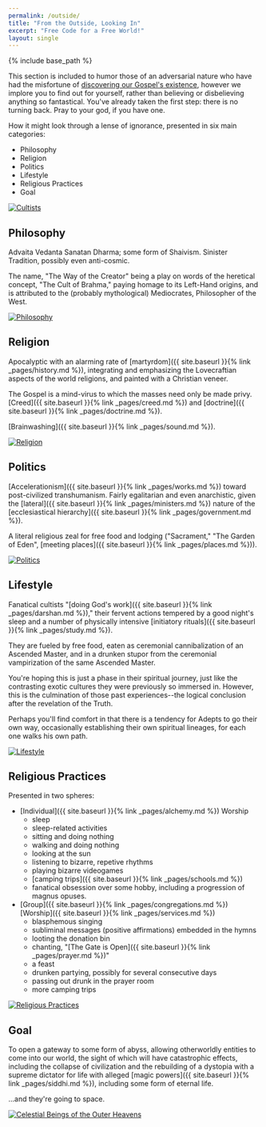 ```yaml
---
permalink: /outside/
title: "From the Outside, Looking In"
excerpt: "Free Code for a Free World!"
layout: single
---
```


{% include base_path %}

This section is included to humor those of an adversarial nature
who have had the misfortune of [discovering our Gospel's existence](http://www.losethegame.net/),
however we implore you to find out for yourself,
rather than believing or disbelieving anything so fantastical.
You've already taken the first step:
there is no turning back.
Pray to your god, if you have one.

How it might look through a lense of ignorance,
presented in six main categories:
- Philosophy
- Religion
- Politics
- Lifestyle
- Religious Practices
- Goal

[![Cultists](https://img.youtube.com/vi/IO1s_wNm2Ac/0.jpg)](https://www.youtube.com/watch?v=IO1s_wNm2Ac)

## Philosophy
Advaita Vedanta Sanatan Dharma; some form of Shaivism.
Sinister Tradition, possibly even anti-cosmic.

The name, "The Way of the Creator" being a play on words
of the heretical concept, "The Cult of Brahma,"
paying homage to its Left-Hand origins,
and is attributed to the (probably mythological)
Mediocrates, Philosopher of the West.

[![Philosophy](https://img.youtube.com/vi/Y8uh9eIBGmE/0.jpg)](https://www.youtube.com/watch?v=Y8uh9eIBGmE)

## Religion
Apocalyptic with an alarming rate of [martyrdom]({{ site.baseurl }}{% link _pages/history.md %}),
integrating and emphasizing the Lovecraftian aspects
of the world religions,
and painted with a Christian veneer.

The Gospel is a mind-virus to which the masses need only be made privy.
[Creed]({{ site.baseurl }}{% link _pages/creed.md %}) and [doctrine]({{ site.baseurl }}{% link _pages/doctrine.md %}).

[Brainwashing]({{ site.baseurl }}{% link _pages/sound.md %}).

[![Religion](https://img.youtube.com/vi/eWdBCEx531Y/0.jpg)](https://www.youtube.com/watch?v=eWdBCEx531Y)

## Politics
[Accelerationism]({{ site.baseurl }}{% link _pages/works.md %}) toward post-civilized transhumanism.
Fairly egalitarian and even anarchistic,
given the [lateral]({{ site.baseurl }}{% link _pages/ministers.md %}) nature
of the [ecclesiastical hierarchy]({{ site.baseurl }}{% link _pages/government.md %}).

A literal religious zeal for free food and lodging
("Sacrament," "The Garden of Eden",
[meeting places]({{ site.baseurl }}{% link _pages/places.md %})).

[![Politics](https://img.youtube.com/vi/RMLyWRwYy18/0.jpg)](https://www.youtube.com/watch?v=RMLyWRwYy18)

## Lifestyle
Fanatical cultists "[doing God's work]({{ site.baseurl }}{% link _pages/darshan.md %}),"
their fervent actions tempered by a good night's sleep
and a number of physically intensive [initiatory rituals]({{ site.baseurl }}{% link _pages/study.md %}).

They are fueled by free food,
eaten as ceremonial cannibalization of an Ascended Master,
and in a drunken stupor from the ceremonial vampirization of the same Ascended Master.

You're hoping this is just a phase in their spiritual journey,
just like the contrasting exotic cultures they were previously so immersed in.
However, this is the culmination of those past experiences--the
logical conclusion after the revelation of the Truth.

Perhaps you'll find comfort in that there is a tendency
for Adepts to go their own way,
occasionally establishing their own spiritual lineages,
for each one walks his own path.

[![Lifestyle](https://img.youtube.com/vi/vXD1EJQCec0/0.jpg)](https://www.youtube.com/watch?v=vXD1EJQCec0)

## Religious Practices
Presented in two spheres:
- [Individual]({{ site.baseurl }}{% link _pages/alchemy.md %}) Worship
  + sleep
  + sleep-related activities
  + sitting and doing nothing
  + walking and doing nothing
  + looking at the sun
  + listening to bizarre, repetive rhythms
  + playing bizarre videogames
  + [camping trips]({{ site.baseurl }}{% link _pages/schools.md %})
  + fanatical obsession over some hobby,
    including a progression of magnus opuses.
- [Group]({{ site.baseurl }}{% link _pages/congregations.md %}) [Worship]({{ site.baseurl }}{% link _pages/services.md %})
  + blasphemous singing
  + subliminal messages (positive affirmations) embedded in the hymns
  + looting the donation bin
  + chanting, "[The Gate is Open]({{ site.baseurl }}{% link _pages/prayer.md %})"
  + a feast
  + drunken partying, possibly for several consecutive days
  + passing out drunk in the prayer room
  + more camping trips

[![Religious Practices](https://img.youtube.com/vi/3WiR-pP2zqs/0.jpg)](https://www.youtube.com/watch?v=3WiR-pP2zqs)

## Goal
To open a gateway to some form of abyss,
allowing otherworldly entities to come into our world,
the sight of which will have catastrophic effects,
including the collapse of civilization
and the rebuilding of a dystopia
with a supreme dictator for life
with alleged [magic powers]({{ site.baseurl }}{% link _pages/siddhi.md %}),
including some form of eternal life.

...and they're going to space.

[![Celestial Beings of the Outer Heavens](https://img.youtube.com/vi/qgmf8bHayXw/0.jpg)](https://www.youtube.com/watch?v=qgmf8bHayXw)

